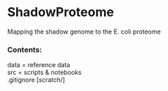 # ShadowProteome
Mapping the shadow genome to the E. coli proteome

### Contents:
data = reference data  
src = scripts & notebooks  
.gitignore [scratch/]  
